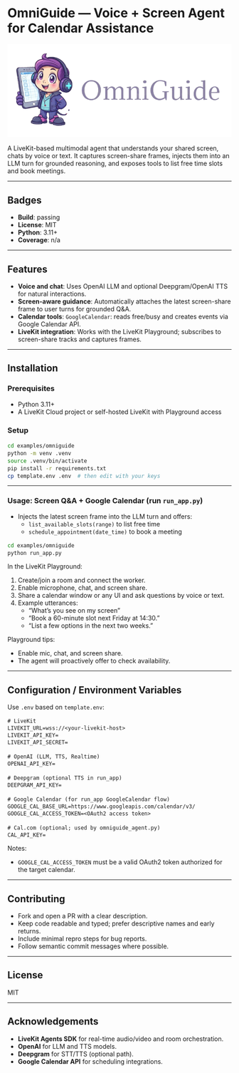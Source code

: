 # OmniGuide — Voice + Screen Agent for Calendar Assistance

![Logo](./assets/logo.png)

A LiveKit-based multimodal agent that understands your shared screen, chats by voice or text. It captures screen-share frames, injects them into an LLM turn for grounded reasoning, and exposes tools to list free time slots and book meetings.

---

## Badges
- **Build**: passing
- **License**: MIT
- **Python**: 3.11+
- **Coverage**: n/a

---

## Features
- **Voice and chat**: Uses OpenAI LLM and optional Deepgram/OpenAI TTS for natural interactions.
- **Screen-aware guidance**: Automatically attaches the latest screen-share frame to user turns for grounded Q&A.
- **Calendar tools**: `GoogleCalendar`: reads free/busy and creates events via Google Calendar API.
- **LiveKit integration**: Works with the LiveKit Playground; subscribes to screen-share tracks and captures frames.

---

## Installation

### Prerequisites
- Python 3.11+
- A LiveKit Cloud project or self-hosted LiveKit with Playground access

### Setup
```bash
cd examples/omniguide
python -m venv .venv
source .venv/bin/activate
pip install -r requirements.txt
cp template.env .env  # then edit with your keys
```

---

### Usage: Screen Q&A + Google Calendar (run `run_app.py`)
- Injects the latest screen frame into the LLM turn and offers:
  - `list_available_slots(range)` to list free time
  - `schedule_appointment(date_time)` to book a meeting
```bash
cd examples/omniguide
python run_app.py
```

In the LiveKit Playground:
1. Create/join a room and connect the worker.
2. Enable microphone, chat, and screen share.
3. Share a calendar window or any UI and ask questions by voice or text.
4. Example utterances:
   - “What’s you see on my screen”
   - “Book a 60-minute slot next Friday at 14:30.”
   - “List a few options in the next two weeks.”

Playground tips:
- Enable mic, chat, and screen share.
- The agent will proactively offer to check availability.

---

## Configuration / Environment Variables

Use `.env` based on `template.env`:

```
# LiveKit
LIVEKIT_URL=wss://<your-livekit-host>
LIVEKIT_API_KEY=
LIVEKIT_API_SECRET=

# OpenAI (LLM, TTS, Realtime)
OPENAI_API_KEY=

# Deepgram (optional TTS in run_app)
DEEPGRAM_API_KEY=

# Google Calendar (for run_app GoogleCalendar flow)
GOOGLE_CAL_BASE_URL=https://www.googleapis.com/calendar/v3/
GOOGLE_CAL_ACCESS_TOKEN=<OAuth2 access token>

# Cal.com (optional; used by omniguide_agent.py)
CAL_API_KEY=
```

Notes:
- `GOOGLE_CAL_ACCESS_TOKEN` must be a valid OAuth2 token authorized for the target calendar.

---

## Contributing
- Fork and open a PR with a clear description.
- Keep code readable and typed; prefer descriptive names and early returns.
- Include minimal repro steps for bug reports.
- Follow semantic commit messages where possible.

---

## License
MIT

---

## Acknowledgements
- **LiveKit Agents SDK** for real-time audio/video and room orchestration.
- **OpenAI** for LLM and TTS models.
- **Deepgram** for STT/TTS (optional path).
- **Google Calendar API** for scheduling integrations.

